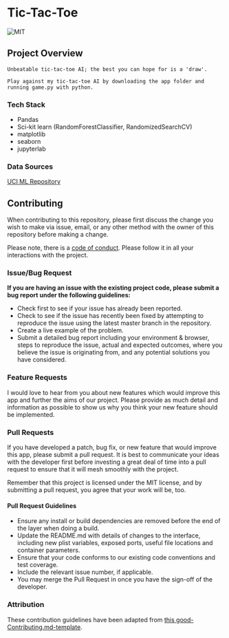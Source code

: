 # Tic-Tac-Toe

![MIT](https://img.shields.io/packagist/l/doctrine/orm.svg)

## Project Overview
    Unbeatable tic-tac-toe AI; the best you can hope for is a 'draw'.

    Play against my tic-tac-toe AI by downloading the app folder and running game.py with python. 

### Tech Stack

 - Pandas
 - Sci-kit learn (RandomForestClassifier, RandomizedSearchCV)
 - matplotlib
 - seaborn
 - jupyterlab

### Data Sources

[UCI ML Repository](https://archive.ics.uci.edu/ml/datasets/Tic-Tac-Toe+Endgame)

## Contributing

When contributing to this repository, please first discuss the change you wish to make via issue, email, or any other method with the owner of this repository before making a change.

Please note, there is a [code of conduct](./code_of_conduct.md.md). Please follow it in all your interactions with the project.

### Issue/Bug Request

 **If you are having an issue with the existing project code, please submit a bug report under the following guidelines:**
 - Check first to see if your issue has already been reported.
 - Check to see if the issue has recently been fixed by attempting to reproduce the issue using the latest master branch in the repository.
 - Create a live example of the problem.
 - Submit a detailed bug report including your environment & browser, steps to reproduce the issue, actual and expected outcomes,  where you believe the issue is originating from, and any potential solutions you have considered.

### Feature Requests

I would love to hear from you about new features which would improve this app and further the aims of our project. Please provide as much detail and information as possible to show us why you think your new feature should be implemented.

### Pull Requests

If you have developed a patch, bug fix, or new feature that would improve this app, please submit a pull request. It is best to communicate your ideas with the developer first before investing a great deal of time into a pull request to ensure that it will mesh smoothly with the project.

Remember that this project is licensed under the MIT license, and by submitting a pull request, you agree that your work will be, too.

#### Pull Request Guidelines

- Ensure any install or build dependencies are removed before the end of the layer when doing a build.
- Update the README.md with details of changes to the interface, including new plist variables, exposed ports, useful file locations and container parameters.
- Ensure that your code conforms to our existing code conventions and test coverage.
- Include the relevant issue number, if applicable.
- You may merge the Pull Request in once you have the sign-off of the developer.

### Attribution

These contribution guidelines have been adapted from [this good-Contributing.md-template](https://gist.github.com/PurpleBooth/b24679402957c63ec426).

